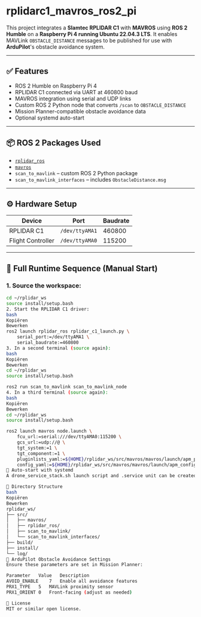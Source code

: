 # rplidarc1_mavros_ros2_pi

This project integrates a **Slamtec RPLIDAR C1** with **MAVROS** using **ROS 2 Humble** on a **Raspberry Pi 4 running Ubuntu 22.04.3 LTS**. It enables MAVLink `OBSTACLE_DISTANCE` messages to be published for use with **ArduPilot**'s obstacle avoidance system.

---

## ✅ Features

- ROS 2 Humble on Raspberry Pi 4
- RPLIDAR C1 connected via UART at 460800 baud
- MAVROS integration using serial and UDP links
- Custom ROS 2 Python node that converts `/scan` to `OBSTACLE_DISTANCE`
- Mission Planner-compatible obstacle avoidance data
- Optional systemd auto-start

---

## 📦 ROS 2 Packages Used

- [`rplidar_ros`](https://github.com/Slamtec/rplidar_ros)
- [`mavros`](https://github.com/mavlink/mavros/tree/ros2)
- `scan_to_mavlink` – custom ROS 2 Python package
- `scan_to_mavlink_interfaces` – includes `ObstacleDistance.msg`

---

## ⚙️ Hardware Setup

| Device            | Port            | Baudrate  |
|------------------|------------------|-----------|
| RPLIDAR C1       | `/dev/ttyAMA1`   | 460800    |
| Flight Controller| `/dev/ttyAMA0`   | 115200    |

---

## 🚀 Full Runtime Sequence (Manual Start)

### 1. Source the workspace:

```bash
cd ~/rplidar_ws
source install/setup.bash
2. Start the RPLIDAR C1 driver:
bash
Kopiëren
Bewerken
ros2 launch rplidar_ros rplidar_c1_launch.py \
    serial_port:=/dev/ttyAMA1 \
    serial_baudrate:=460800
3. In a second terminal (source again):
bash
Kopiëren
Bewerken
cd ~/rplidar_ws
source install/setup.bash

ros2 run scan_to_mavlink scan_to_mavlink_node
4. In a third terminal (source again):
bash
Kopiëren
Bewerken
cd ~/rplidar_ws
source install/setup.bash

ros2 launch mavros node.launch \
    fcu_url:=serial:///dev/ttyAMA0:115200 \
    gcs_url:=udp://@ \
    tgt_system:=1 \
    tgt_component:=1 \
    pluginlists_yaml:=${HOME}/rplidar_ws/src/mavros/mavros/launch/apm_pluginlists.yaml \
    config_yaml:=${HOME}/rplidar_ws/src/mavros/mavros/launch/apm_config.yaml
🔁 Auto-start with systemd
A drone_service_stack.sh launch script and .service unit can be created to auto-start all components at boot.

📂 Directory Structure
bash
Kopiëren
Bewerken
rplidar_ws/
├── src/
│   ├── mavros/
│   ├── rplidar_ros/
│   ├── scan_to_mavlink/
│   └── scan_to_mavlink_interfaces/
├── build/
├── install/
└── log/
🧭 ArduPilot Obstacle Avoidance Settings
Ensure these parameters are set in Mission Planner:

Parameter	Value	Description
AVOID_ENABLE	7	Enable all avoidance features
PRX1_TYPE	5	MAVLink proximity sensor
PRX1_ORIENT	0	Front-facing (adjust as needed)

📖 License
MIT or similar open license.

